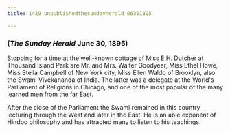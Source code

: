 ```yaml
---
title: 1429 unpublishedthesundayherald 06301895

---
```

  

### (*The Sunday Herald* June 30, 1895)

Stopping for a time at the well-known cottage of Miss E.H. Dutcher at
Thousand Island Park are Mr. and Mrs. Walter Goodyear, Miss Ethel Howe,
Miss Stella Campbell of New York city, Miss Ellen Waldo of Brooklyn,
also the Swami Vivekananda of India. The latter was a delegate at the
World's Parliament of Religions in Chicago, and one of the most popular
of the many learned men from the far East.

After the close of the Parliament the Swami remained in this country
lecturing through the West and later in the East. He is an able exponent
of Hindoo philosophy and has attracted many to listen to his teachings.